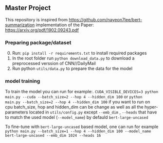 ## Master Project

This repository is inspired from https://github.com/nayeon7lee/bert-summarization implementation of the Paper: https://arxiv.org/pdf/1902.09243.pdf

### Preparing package/dataset
0. Run: `pip install -r requirements.txt` to install required packages
1. In the root folder run `python download_data.py` to download a preprocessed verssion of CNN//DailyMail
2. Run python `utils/data.py` to prepare the data for the model

### model training
To train the model you can run for example:. 
`CUDA_VISIBLE_DEVICES=3 python main.py --cuda --batch_size=2 --hop 4 --hidden_dim 100`
or `python main.py --batch_size=2 --hop 4 --hidden_dim 100` if you want to run on cpu
batch_size, hop and hidden_dim can be change as well as all the hyper-parameters located in `utils/config.py` except `--emb_dim` , `--heads` that have to match the used model (`--model_name`) by defauld `bert-large-uncased`

To fine-tune with `bert-large-uncased` based model, one can run for example
`python main.py --batch_size=1 --hop 4 --hidden_dim 100 --model_name bert-large-uncased --emb_dim 1024 --heads 16`

